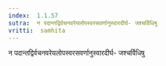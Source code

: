 ```yaml
---
index:  1.1.57
sutra:  न पदान्तद्विर्वचनवरेयलोपस्वरसवर्णानुस्वारदीर्घ- जश्चर्विधिषु
vritti:  samhita 
---
```


न पदान्तद्विर्वचनवरेयलोपस्वरसवर्णानुस्वारदीर्घ- जश्चर्विधिषु


